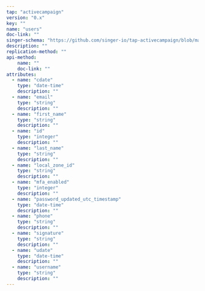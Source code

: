 ```yaml
---
tap: "activecampaign"
version: "0.x"
key: ""
name: "users"
doc-link: ""
singer-schema: "https://github.com/singer-io/tap-activecampaign/blob/master/tap_activecampaign/schemas/users.json"
description: ""
replication-method: ""
api-method:
    name: ""
    doc-link: ""
attributes:
  - name: "cdate"
    type: "date-time"
    description: ""
  - name: "email"
    type: "string"
    description: ""
  - name: "first_name"
    type: "string"
    description: ""
  - name: "id"
    type: "integer"
    description: ""
  - name: "last_name"
    type: "string"
    description: ""
  - name: "local_zone_id"
    type: "string"
    description: ""
  - name: "mfa_enabled"
    type: "integer"
    description: ""
  - name: "password_updated_utc_timestamp"
    type: "date-time"
    description: ""
  - name: "phone"
    type: "string"
    description: ""
  - name: "signature"
    type: "string"
    description: ""
  - name: "udate"
    type: "date-time"
    description: ""
  - name: "username"
    type: "string"
    description: ""
---
```

